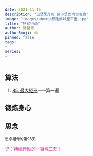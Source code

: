 ```yaml
---
date: 2021-11-15
description: "见贤思齐焉 见不贤而内自省也"
image: "images/about/积跬步以至千里.jpg"
title: "持续行动"
author: 诸葛青
authorEmoji: 😃
pinned: false
tags:
- 
series:
-
---
```



## 算法
1. [85. 最大矩形](https://leetcode-cn.com/problems/maximal-rectangle/)——第一遍

## 锻炼身心 

## 思念
``思念祖母的第93天``

<font color=VioletRed>记：持续行动的一百零二天！</font>


